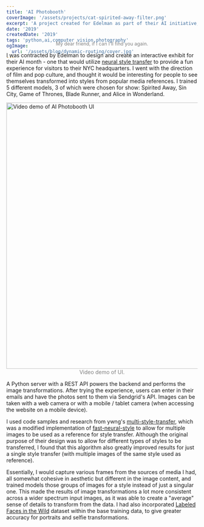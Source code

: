 ```yaml
---
title: 'AI Photobooth'
coverImage: '/assets/projects/cat-spirited-away-filter.png'
excerpt: 'A project created for Edelman as part of their AI initiative, where users can take selfies and transform them into various styles from film / television, using a convolutional neural network (CNN) and neural style transfer.'
date: '2019'
createdDate: '2019'
tags: 'python,ai,computer vision,photography'
ogImage:
  url: '/assets/blog/dynamic-routing/cover.jpg'
---
```


<span style="text-align: center; color: grey; margin-left: auto; margin-right: auto; display: block; width: 80%; margin-top: -65px; font-size: .9em">My dear friend, if I can I'll find you again.</span>

I was contracted by Edelman to design and create an interactive exhibit for their AI month - one that would utilize <a class="md-link" href="https://en.wikipedia.org/wiki/Neural_style_transfer" target="_blank" style="margin-left: 0; margin-right: 0; display: inline">neural style transfer</a> to provide a fun experience for visitors to their NYC headquarters. I went with the direction of film and pop culture, and thought it would be interesting for people to see themselves transformed into styles from popular media references. I trained 5 different models, 3 of which were chosen for show: Spirited Away, Sin City, Game of Thrones, Blade Runner, and Alice in Wonderland.

<a href="/assets/projects/ai-photobooth-demo.gif" target="_blank"><img src="/assets/projects/ai-photobooth-demo.gif" class="img-shadow" style="display: block; margin-left: auto; margin-right: auto;" width="700" alt="Video demo of AI Photobooth UI"></img></a>
<span style="text-align: center; color: grey; margin-left: auto; margin-right: auto; display: block; width: 80%">Video demo of UI.</span>

A Python server with a REST API powers the backend and performs the image transformations. After trying the experience, users can enter in their emails and have the photos sent to them via Sendgrid's API. Images can be taken with a web camera or with a mobile / tablet camera (when accessing the website on a mobile device).

I used code samples and research from ywng's <a class="md-link" href="https://github.com/ywng/multi-style-transfer" target="_blank" style="margin-left: 0; margin-right: 0; display: inline">multi-style-transfer</a>, which was a modified implementation of <a class="md-link" href="https://github.com/pytorch/examples/tree/main/fast_neural_style" target="_blank" style="margin-left: 0; margin-right: 0; display: inline">fast-neural-style</a> to allow for multiple images to be used as a reference for style transfer. Although the original purpose of their design was to allow for different types of styles to be transferred, I found that this algorithm also greatly improved results for just a single style transfer (with multiple images of the same style used as reference).

Essentially, I would capture various frames from the sources of media I had, all somewhat cohesive in aesthetic but different in the image content, and trained models those groups of images for a style instead of just a singular one. This made the results of image transformations a lot more consistent across a wider spectrum input images, as it was able to create a "average" sense of details to transform from the data. I had also incorporated <a class="md-link" href="https://github.com/pytorch/examples/tree/main/fast_neural_style" target="_blank" style="margin-left: 0; margin-right: 0; display: inline"> Labeled Faces in the Wild</a> dataset within the base training data, to give greater accuracy for portraits and selfie transformations.